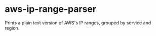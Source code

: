 # aws-ip-range-parser

Prints a plain text version of AWS's IP ranges, grouped by service and region.
